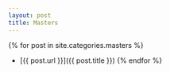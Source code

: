 ```yaml
---
layout: post
title: Masters
---
```


{% for post in site.categories.masters %}
* [{{ post.url }}]({{ post.title }})
{% endfor %}